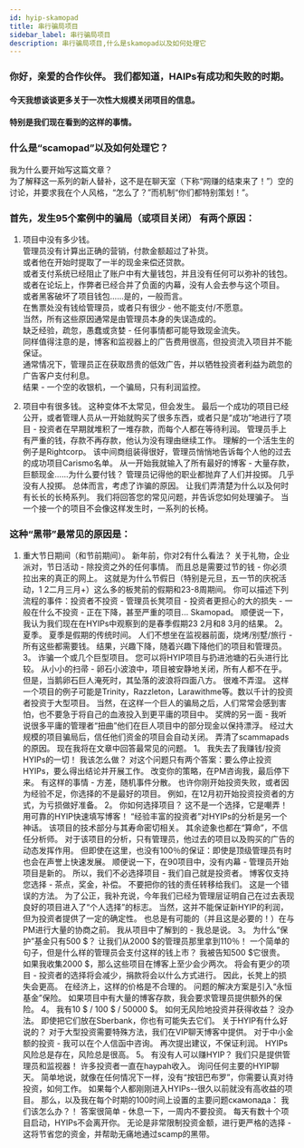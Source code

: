 ```yaml
---
id: hyip-skamopad
title: 串行骗局项目
sidebar_label: 串行骗局项目
description: 串行骗局项目,什么是skamopad以及如何处理它
---
```


### 你好，亲爱的合作伙伴。 我们都知道，HAIPs有成功和失败的时期。 

#### 今天我想谈谈更多关于一次性大规模关闭项目的信息。 
#### 特别是我们现在看到的这样的事情。
### 什么是“scamopad”以及如何处理它？ 
我为什么要开始写这篇文章？   
为了解释这一系列的新人替补，这不是在聊天室（下称“网赚的结束来了！”）空的讨论，并要求我在个人风格，“怎么了？”而机制“你们都特别策划！”。 


### 首先，发生95个案例中的骗局（或项目关闭） 有两个原因： 

1. 项目中没有多少钱。   
管理员没有计算出正确的营销，付款金额超过了补货。   
或者他在开始时提取了一半的现金来偿还贷款。   
或者支付系统已经阻止了账户中有大量钱包，并且没有任何可以弥补的钱包。   
或者在论坛上，作弊者已经合并了负面的内幕，没有人会去参与这个项目。    
或者黑客破坏了项目钱包......是的，一般而言。   
在售票处没有钱给管理员，或者只有很少 - 他不能支付/不愿意。   
当然，所有这些原因通常是由管理员本身的失误造成的。   
缺乏经验，疏忽，愚蠢或贪婪 - 任何事情都可能导致现金流失。   
同样值得注意的是，博客和监视器上的广告费用很高，但投资流入项目并不能保证。   
通常情况下，管理员正在获取昂贵的低效广告，并以牺牲投资者利益为疏忽的广告客户支付利息。   
结果 - 一个空的收银机，一个骗局，只有利润监控。 

2. 项目中有很多钱。 这种变体不太常见，但会发生。 最后一个成功的项目已经公开，或者管理人员从一开始就购买了很多东西，或者只是“成功”地进行了项目 - 投资者在早期就堆积了一堆存款，而每个人都在等待利润。 管理员手上有严重的钱，存款不再存款，他认为没有理由继续工作。 理解的一个活生生的例子是Rightcorp。 该中间商组装得很好，管理员悄悄地告诉每个人他的过去的成功项目Carismo名单。 从一开始我就输入了所有最好的博客 - 大量存款，巨额现金......为什么要付钱？ 管理员记得他的职业都抛弃了人们并投掷。 几乎没有人投掷。 总体而言，考虑了诈骗的原因。 让我们弄清楚为什么以及何时有长长的长椅系列。 我们将回答您的常见问题，并告诉您如何处理骗子。 当一个接一个的项目不会像这样发生时，一系列的长椅。 

### 这种“黑带”最常见的原因是： 
1. 重大节日期间（和节前期间）。 新年前，你对2有什么看法？ 关于礼物，企业派对，节日活动 - 除投资之外的任何事情。 而且总是需要过节的钱 - 你必须拉出来的真正的网上。 这就是为什么节假日（特别是元旦，五一节的庆祝活动，1 2二月三月+）这么多的板凳前的假期和23-8周期间。 你可以描述下列流程的事件：投资者不投资 - 管理员长凳项目 - 投资者更担心的大的损失 - 一般在什么不投资 - 正在下降，甚至严重的项目... Skamopad。 顺便说一下，我认为我们现在在HYIPs中观察到的是春季假期23 2月和8 3月的结果。 
2。 夏季。 夏季是假期的传统时间。 人们不想坐在监视器前面，烧烤/别墅/旅行 - 所有这些都需要钱。 结果，兴趣下降，随着兴趣下降他们的项目和管理员。 
3。 诈骗一个或几个巨型项目。 您可以将HYIP项目与扔进池塘的石头进行比较。 从小小的扫帚 - 卵石小波浪中，项目被安静地关闭，所有人都不在乎。 但是，当鹅卵石巨人淹死时，其坠落的波浪将四面八方。 很难不弄湿。 这样一个项目的例子可能是Trinity，Razzleton，Larawithme等。数以千计的投资者投资于大型项目。 当然，在这样一个巨人的骗局之后，人们常常会感到害怕，也不要急于将自己的血液投入到更平庸的项目中。 奖牌的另一面 - 我听说很多平庸的管理者“扭曲”他们在巨人项目中的部分现金以保持漂浮。 经过大规模的项目骗局后，信任他们资金的项目会自动关闭。 弄清了scammapads的原因。 
现在我将在文章中回答最常见的问题。 
1。 我失去了我赚钱/投资HYIPs的一切！ 我该怎么做？ 对这个问题只有两个答案：要么停止投资HYIPs，要么得出结论并开展工作。 改变你的策略，在PM咨询我，最后停下来。 有这样的事情 - 方差，随机事件分散。 也许你刚开始投资失败，或者因为经验不足，你选择的不是最好的项目。 例如，在12月初开始投资投资者的方式，为亏损做好准备。 
2。 你如何选择项目？ 这不是一个选择，它是嘲弄！ 用可靠的HYIP快速填写博客！ “经验丰富的投资者”对HYIPs的分析是另一个神话。 该项目的技术部分与其寿命密切相关。 其余迹象也都在“算命”，不信任分析师。 对于该项目的分析，只有管理员，他过去的项目以及购买的广告的动态发挥作用。 但即使在这里，也没有100％的保证：即使是顶级管理员有时也会在声誉上快速发展。 顺便说一下，在90项目中，没有内幕 - 管理员开始项目是新的。 所以，我们不必选择项目 - 我们自己就是投资者。 博客仅支持您选择 - 茶点，奖金，补偿。 不要把你的钱的责任转移给我们。 这是一个错误的方法。 为了公正，我补充说，今年我们已经为管理层证明自己在过去表现良好的项目进入了“个人选择”的标志。 当然，这并不能保证新HYIP的利润，但为投资者提供了一定的确定性。 也总是有可能的（并且这是必要的！）在与PM进行大量的协商之前。 我从项目中了解到的 - 我总是说。 
3。 为什么“保护”基金只有500 $？ 让我们从2000 $的管理员那里拿到110％！ 一个简单的句子，但是什么样的管理员会支付这样的钱上市？ 我被告知500 $它很贵。 如果我收集2000 $，那么这些项目在博客上至少会少两次。 将会有更少的项目 - 投资者的选择将会减少，捐款将会以什么方式进行。 因此，长凳上的损失会更高。 在经济上，这样的价格是不合理的。 问题的解决方案是引入“永恒基金”保险。 如果项目中有大量的博客存款，我会要求管理员提供额外的保险。 
4。 我有10 $ / 100 $ / 50000 $。 如何无风险地投资并获得收益？ 没办法。 即使把它们放在Sberbank，你也有可能失去它们。 关于HYIP有什么好说的？ 对于大型投资需要特殊方法，我们在VIP聊天博客中提供。 对于中小金额的投资 - 我可以在个人信函中咨询。 再次提出建议，不保证利润。 HYIPs风险总是存在，风险总是很高。 
5。 有没有人可以赚HYIP？ 我们只是提供管理员和监视器！ 许多投资者一直在haypah收入。 询问任何主要的HYIP聊天。 简单地说，就像在任何情况下一样，没有“按钮巴布罗”，你需要认真对待投资，如何工作。 如果每个人都刚刚进入HYIPs--很久以前就没有高收益的项目。 那么，以及我在每个时期的100时间上设置的主要问题скамопада： 我们该怎么办？！ 答案很简单 - 休息一下，一周内不要投资。 每天有数十个项目启动，HYIPs不会离开你。 无论是非常限制投资金额，进行更严格的选择 - 这将节省您的资金，并帮助无痛地通过scamp的黑带。




